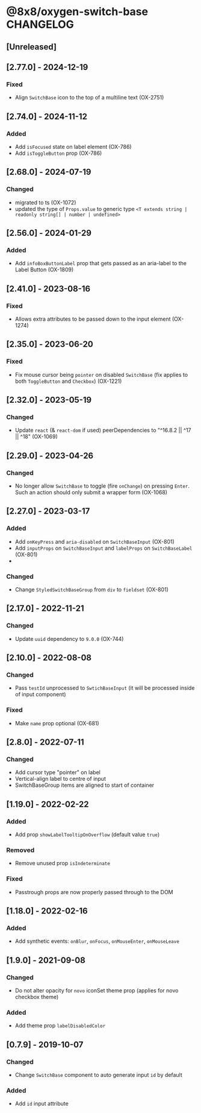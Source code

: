 # @8x8/oxygen-switch-base CHANGELOG

## [Unreleased]

## [2.77.0] - 2024-12-19

### Fixed
- Align `SwitchBase` icon to the top of a multiline text (OX-2751)

## [2.74.0] - 2024-11-12

### Added

- Add `isFocused` state on label element (OX-786)
- Add `isToggleButton` prop (OX-786)

## [2.68.0] - 2024-07-19

### Changed

- migrated to ts (OX-1072)
- updated the type of `Props.value` to generic type `<T extends string | readonly string[] | number | undefined>`

## [2.56.0] - 2024-01-29

### Added

- Add `infoBoxButtonLabel` prop that gets passed as an aria-label to the Label Button (OX-1809)

## [2.41.0] - 2023-08-16

### Fixed

- Allows extra attributes to be passed down to the input element (OX-1274)

## [2.35.0] - 2023-06-20

### Fixed

- Fix mouse cursor being `pointer` on disabled `SwitchBase` (fix applies to both `ToggleButton` and `Checkbox`) (OX-1221)

## [2.32.0] - 2023-05-19

### Changed

- Update `react` (& `react-dom` if used) peerDependencies to "^16.8.2 || ^17 || ^18" (OX-1069)

## [2.29.0] - 2023-04-26

### Changed

- No longer allow `SwitchBase` to toggle (fire `onChange`) on pressing `Enter`. Such an action should only submit a wrapper form (OX-1068)

## [2.27.0] - 2023-03-17

### Added

- Add `onKeyPress` and `aria-disabled` on `SwitchBaseInput` (OX-801)
- Add `inputProps` on `SwitchBaseInput` and `labelProps` on `SwitchBaseLabel` (OX-801)
-

### Changed

- Change `StyledSwitchBaseGroup` from `div` to `fieldset` (OX-801)

## [2.17.0] - 2022-11-21

### Changed

- Update `uuid` dependency to `9.0.0` (OX-744)

## [2.10.0] - 2022-08-08

### Changed

- Pass `testId` unprocessed to `SwtichBaseInput` (it will be processed inside of input component)

### Fixed

- Make `name` prop optional (OX-681)

## [2.8.0] - 2022-07-11

### Changed

- Add cursor type "pointer" on label
- Vertical-align label to centre of input
- SwitchBaseGroup items are aligned to start of container

## [1.19.0] - 2022-02-22

### Added

- Add prop `showLabelTooltipOnOverflow` (default value `true`)

### Removed

- Remove unused prop `isIndeterminate`

### Fixed

- Passtrough props are now properly passed through to the DOM

## [1.18.0] - 2022-02-16

### Added

- Add synthetic events: `onBlur`, `onFocus`, `onMouseEnter`, `onMouseLeave`

## [1.9.0] - 2021-09-08

### Changed

- Do not alter opacity for `novo` iconSet theme prop (applies for novo checkbox theme)

### Added

- Add theme prop `labelDisabledColor`

## [0.7.9] - 2019-10-07

### Changed

- Change `SwitchBase` component to auto generate input `id` by default

### Added

- Add `id` input attribute
